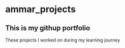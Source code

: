 # ammar_projects

## This is my githup portfolio 
 These projects I worked on during my learning journey 
